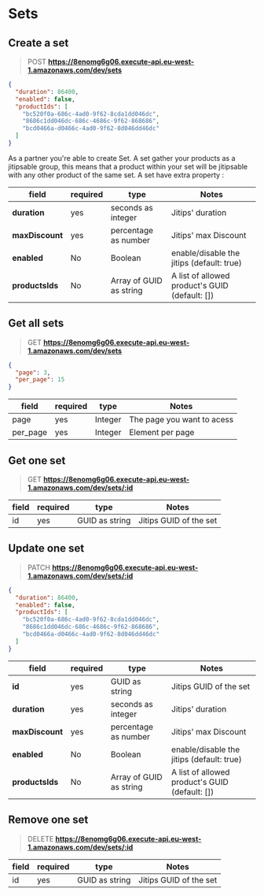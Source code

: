 # Sets

## Create a set

> POST **https://8enomg6g06.execute-api.eu-west-1.amazonaws.com/dev/sets**

```json
{
  "duration": 86400,
  "enabled": false,
  "productIds": [
    "bc520f0a-686c-4ad0-9f62-8cda1dd046dc",
    "8686c1dd046dc-686c-4686c-9f62-868686",
    "bcd0466a-d0466c-4ad0-9f62-8d046dd46dc"
  ]
}
```

As a partner you're able to create Set. A set gather your products as a jitipsable group, this means that a product within your set will be jitipsable with any other product of the same set. A set have extra property :

field | required | type | Notes
-------|---------|------|--------
**duration** | yes | seconds as integer | Jitips' duration
**maxDiscount** | yes | percentage as number | Jitips' max Discount
**enabled** | No | Boolean | enable/disable the jitips (default: true)
**productsIds** | No | Array of GUID as string | A list of allowed product's GUID (default: [])


## Get all sets

> GET **https://8enomg6g06.execute-api.eu-west-1.amazonaws.com/dev/sets**

```json
{
  "page": 3,
  "per_page": 15
}
```

field | required | type | Notes
-------|---------|------|--------
page | yes | Integer | The page you want to acess
per_page | yes | Integer | Element per page

## Get one set

> GET **https://8enomg6g06.execute-api.eu-west-1.amazonaws.com/dev/sets/:id**

field | required | type | Notes
-------|---------|------|--------
id | yes | GUID as string | Jitips GUID of the set


## Update one set


> PATCH **https://8enomg6g06.execute-api.eu-west-1.amazonaws.com/dev/sets/:id**


```json
{
  "duration": 86400,
  "enabled": false,
  "productIds": [
    "bc520f0a-686c-4ad0-9f62-8cda1dd046dc",
    "8686c1dd046dc-686c-4686c-9f62-868686",
    "bcd0466a-d0466c-4ad0-9f62-8d046dd46dc"
  ]
}

```

field | required | type | Notes
-------|---------|------|--------
**id** | yes | GUID as string | Jitips GUID of the set
**duration** | yes | seconds as integer | Jitips' duration
**maxDiscount** | yes | percentage as number | Jitips' max Discount
**enabled** | No | Boolean | enable/disable the jitips (default: true)
**productsIds** | No | Array of GUID as string | A list of allowed product's GUID (default: [])



## Remove one set


> DELETE **https://8enomg6g06.execute-api.eu-west-1.amazonaws.com/dev/sets/:id**

field | required | type | Notes
-------|---------|------|--------
id | yes | GUID as string | Jitips GUID of the set
